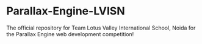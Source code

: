 # Parallax-Engine-LVISN
The official repository for Team Lotus Valley International School, Noida for the Parallax Engine web development competition!
